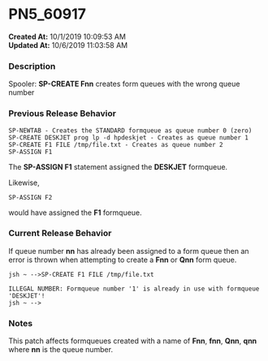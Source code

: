 # PN5_60917

**Created At:** 10/1/2019 10:09:53 AM  
**Updated At:** 10/6/2019 11:03:58 AM  


### Description

Spooler: **SP-CREATE Fnn** creates form queues with the wrong queue number



### Previous Release Behavior

```
SP-NEWTAB - Creates the STANDARD formqueue as queue number 0 (zero)
SP-CREATE DESKJET prog lp -d hpdeskjet - Creates as queue number 1
SP-CREATE F1 FILE /tmp/file.txt - Creates as queue number 2
SP-ASSIGN F1
```

The **SP-ASSIGN F1** statement assigned the **DESKJET** formqueue.

Likewise,

```
SP-ASSIGN F2
```

would have assigned the **F1** formqueue.



### Current Release Behavior

If queue number **nn** has already been assigned to a form queue then an error is thrown when attempting to create a **Fnn** or **Qnn** form queue.

```
jsh ~ -->SP-CREATE F1 FILE /tmp/file.txt

ILLEGAL NUMBER: Formqueue number '1' is already in use with formqueue 'DESKJET'!
jsh ~ -->
```



### Notes

This patch affects formqueues created with a name of **Fnn**, **fnn**, **Qnn**, **qnn** where **nn** is the queue number.
